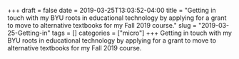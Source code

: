 +++draft = falsedate = 2019-03-25T13:03:52-04:00title = "Getting in touch with my BYU roots in educational technology by applying for a grant to move to alternative textbooks for my Fall 2019 course."slug = "2019-03-25-Getting-in"tags = []categories = ["micro"]+++Getting in touch with my BYU roots in educational technology by applying for a grant to move to alternative textbooks for my Fall 2019 course.